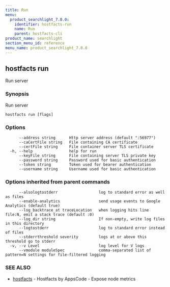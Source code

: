 ```yaml
---
title: Run
menu:
  product_searchlight_7.0.0:
    identifier: hostfacts-run
    name: Run
    parent: hostfacts-cli
product_name: searchlight
section_menu_id: reference
menu_name: product_searchlight_7.0.0
---
```

## hostfacts run

Run server

### Synopsis

Run server

```
hostfacts run [flags]
```

### Options

```
      --address string      Http server address (default ":56977")
      --caCertFile string   File containing CA certificate
      --certFile string     File container server TLS certificate
  -h, --help                help for run
      --keyFile string      File containing server TLS private key
      --password string     Password used for basic authentication
      --token string        Token used for bearer authentication
      --username string     Username used for basic authentication
```

### Options inherited from parent commands

```
      --alsologtostderr                  log to standard error as well as files
      --enable-analytics                 send usage events to Google Analytics (default true)
      --log_backtrace_at traceLocation   when logging hits line file:N, emit a stack trace (default :0)
      --log_dir string                   If non-empty, write log files in this directory
      --logtostderr                      log to standard error instead of files
      --stderrthreshold severity         logs at or above this threshold go to stderr
  -v, --v Level                          log level for V logs
      --vmodule moduleSpec               comma-separated list of pattern=N settings for file-filtered logging
```

### SEE ALSO

* [hostfacts](/products/searchlight/7.0.0/reference/hostfacts/hostfacts)	 - Hostfacts by AppsCode - Expose node metrics


